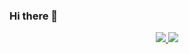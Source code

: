 ### Hi there 👋

<p align="center">
  <a href="https://github.com/Code-13">
    <img src="https://github-readme-stats.vercel.app/api?username=Code-13&show_icons=true" />
  </a>
  <a href="https://github.com/Code-13">
    <img src="https://github-readme-stats.vercel.app/api/top-langs/?username=Code-13&layout=compact&langs_count=9&hide=Component+Pascal" />
  </a>
</p>

<!--
**Code-13/Code-13** is a ✨ _special_ ✨ repository because its `README.md` (this file) appears on your GitHub profile.

Here are some ideas to get you started:

- 🔭 I’m currently working on ...
- 🌱 I’m currently learning ...
- 👯 I’m looking to collaborate on ...
- 🤔 I’m looking for help with ...
- 💬 Ask me about ...
- 📫 How to reach me: ...
- 😄 Pronouns: ...
- ⚡ Fun fact: ...
-->
